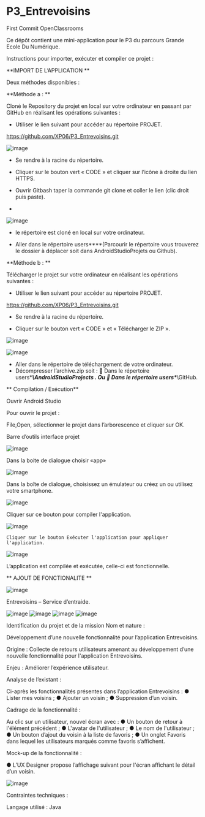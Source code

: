 # P3_Entrevoisins
First Commit
OpenClassrooms

Ce dépôt contient une mini-application pour le P3 du parcours Grande Ecole Du Numérique.



Instructions pour importer, exécuter et compiler ce projet :


**IMPORT DE L’APPLICATION **

Deux méthodes disponibles :


**Méthode a : **

Cloné le Repository du projet en local sur votre ordinateur en passant par GitHub en réalisant les opérations suivantes :

-	Utiliser le lien suivant pour accéder au répertoire PROJET.

https://github.com/XP06/P3_Entrevoisins.git

![image](https://user-images.githubusercontent.com/63601884/115552639-d1a10f00-a2ac-11eb-8e7c-90e079df0dd8.png)

 

-	Se rendre à la racine du répertoire.

-	Cliquer sur le bouton vert « CODE » et cliquer sur l’icône à droite du lien HTTPS.

-	Ouvrir Gitbash taper la commande git clone et coller le lien (clic droit puis paste).
-	
![image](https://user-images.githubusercontent.com/63601884/115552718-e7aecf80-a2ac-11eb-9283-62f156bffaf3.png)

 

-	 le répertoire est cloné en local sur votre ordinateur. 

-	Aller dans le répertoire users\****\(Parcourir le répertoire vous trouverez le dossier à déplacer soit dans AndroidStudioProjets ou Github).










**Méthode b : **

Télécharger le projet sur votre ordinateur en réalisant les opérations suivantes :

-	Utiliser le lien suivant pour accéder au répertoire PROJET.

https://github.com/XP06/P3_Entrevoisins.git



-	Se rendre à la racine du répertoire.

-	Cliquer sur le bouton vert « CODE » et « Télécharger le ZIP ».

![image](https://user-images.githubusercontent.com/63601884/115552862-0d3bd900-a2ad-11eb-8cf8-84be4238a37c.png)

![image](https://user-images.githubusercontent.com/63601884/115553049-42482b80-a2ad-11eb-8a7d-991b50a03e72.png)

-	Aller dans le répertoire de téléchargement de votre ordinateur.
-	Décompresser l’archive.zip    soit :
	Dans le répertoire users\****\AndroidStudioProjects .
       Ou
	Dans le répertoire users\****\GitHub.

** Compilation / Exécution**

Ouvrir Android Studio

Pour ouvrir le projet :

File,Open, sélectionner le projet dans l’arborescence et cliquer sur OK. 

  Barre d’outils interface projet
  
![image](https://user-images.githubusercontent.com/63601884/115553203-6d327f80-a2ad-11eb-9cc6-c037f2485011.png)

  Dans la boite de dialogue choisir «app»
  
![image](https://user-images.githubusercontent.com/63601884/115553239-7885ab00-a2ad-11eb-8631-c6686d35c39d.png)

  Dans la boîte de dialogue, choisissez un émulateur ou créez un ou utilisez votre smartphone. 
  
![image](https://user-images.githubusercontent.com/63601884/115553285-863b3080-a2ad-11eb-9bdf-381d15b0e3b8.png)

  Cliquer sur ce bouton pour compiler l'application.
  
![image](https://user-images.githubusercontent.com/63601884/115553311-8f2c0200-a2ad-11eb-92eb-1c110c1da128.png)

 	Cliquer sur le bouton Exécuter l'application pour appliquer l'application.
  
![image](https://user-images.githubusercontent.com/63601884/115554733-15951380-a2af-11eb-9c23-2d81ce829320.png)



L’application est compilée et exécutée, celle-ci est fonctionnelle.







** AJOUT DE FONCTIONALITE **

![image](https://user-images.githubusercontent.com/63601884/115555622-fea2f100-a2af-11eb-8254-ca34328ce1b1.png)


Entrevoisins – Service d’entraide.

![image](https://user-images.githubusercontent.com/63601884/118270765-c4003300-b4c0-11eb-85bd-3b3484297971.png)
![image](https://user-images.githubusercontent.com/63601884/118270807-cd899b00-b4c0-11eb-83b1-5b0b30239ff0.png)
![image](https://user-images.githubusercontent.com/63601884/118270844-d8443000-b4c0-11eb-86ad-145d8ed1bd44.png)
![image](https://user-images.githubusercontent.com/63601884/118270878-e2662e80-b4c0-11eb-8968-17fac498656b.png)

                                                           
Identification du projet et de la mission Nom et nature :

Développement d’une nouvelle fonctionnalité pour l’application Entrevoisins. 

Origine : Collecte de retours utilisateurs amenant au développement d’une nouvelle fonctionnalité pour l'application Entrevoisins. 

Enjeu : Améliorer l’expérience utilisateur.

Analyse de l’existant :

Ci-après les fonctionnalités présentes dans l’application Entrevoisins :
● Lister mes voisins ;
● Ajouter un voisin ;
● Suppression d’un voisin.

Cadrage de la fonctionnalité :

Au clic sur un utilisateur, nouvel écran avec :
● Un bouton de retour à l'élément précédent ;
● L'avatar de l'utilisateur ;
● Le nom de l'utilisateur ;
● Un bouton d’ajout du voisin à la liste de favoris ;
● Un onglet Favoris dans lequel les utilisateurs marqués comme favoris s’affichent.

Mock-up de la fonctionnalité :

● L’UX Designer propose l’affichage suivant pour l'écran affichant le détail d’un voisin.

![image](https://user-images.githubusercontent.com/63601884/115554877-3b221d00-a2af-11eb-84ff-61c764997676.png)

 
Contraintes techniques :

Langage utilisé : Java

